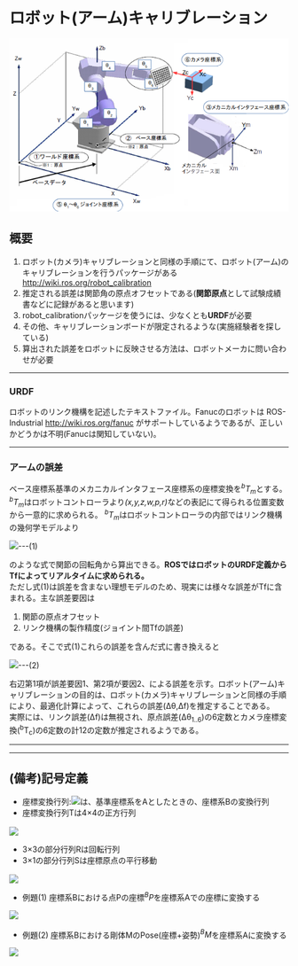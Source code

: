 # ロボット(アーム)キャリブレーション

<img src="a-calib.png" />

## 概要
1. ロボット(カメラ)キャリブレーションと同様の手順にて、ロボット(アーム)のキャリブレーションを行うパッケージがある http://wiki.ros.org/robot_calibration
2. 推定される誤差は関節角の原点オフセットである(**関節原点**として試験成績書などに記録があると思います)
3. robot_calibrationパッケージを使うには、少なくとも**URDF**が必要
4. その他、キャリブレーションボードが限定されるような(実施経験者を探している)
5. 算出された誤差をロボットに反映させる方法は、ロボットメーカに問い合わせが必要

---

### URDF  
ロボットのリンク機構を記述したテキストファイル。Fanucのロボットは ROS-Industrial
 http://wiki.ros.org/fanuc がサポートしているようであるが、正しいかどうかは不明(Fanucは関知していない)。  

---

### アームの誤差  
ベース座標系基準のメカニカルインタフェース座標系の座標変換を<i><sup>b</sup>T<sub>m</sub></i>とする。 <i><sup>b</sup>T<sub>m</sub></i>はロボットコントローラより<i>(x,y,z,w,p,r)</i>などの表記にて得られる位置変数から一意的に求められる。 <i><sup>b</sup>T<sub>m</sub></i>はロボットコントローラの内部ではリンク機構の幾何学モデルより

<img src="https://latex.codecogs.com/gif.latex?{}^{b}T_{m}=f(\theta_1,...,\theta_6)" />---(1)

のような式で関節の回転角から算出できる。**ROSではロボットのURDF定義からTfによってリアルタイムに求められる。**  
ただし式(1)は誤差を含まない理想モデルのため、現実には様々な誤差がTfに含まれる。主な誤差要因は
1. 関節の原点オフセット
2. リンク機構の製作精度(ジョイント間Tfの誤差)

である。そこで式(1)これらの誤差を含んだ式に書き換えると

<img src="https://latex.codecogs.com/gif.latex?{}^{b}T_{m}=f(\theta_1+\Delta\theta_1,...,\theta_6+\Delta\theta_6)+\Delta{f}(\theta_1,...,\theta_6)" />---(2)

右辺第1項が誤差要因1、第2項が要因2、による誤差を示す。ロボット(アーム)キャリブレーションの目的は、ロボット(カメラ)キャリブレーションと同様の手順により、最適化計算によって、これらの誤差(&Delta;&theta;,&Delta;f)を推定することである。  
実際には、リンク誤差(&Delta;f)は無視され、原点誤差(&Delta;&theta;<sub>1..6</sub>)の6定数とカメラ座標変換(<sup>b</sup>T<sub>c</sub>)の6定数の計12の定数が推定されるようである。

---
---

## (備考)記号定義
- 座標変換行列:<img src="https://latex.codecogs.com/gif.latex?{}^{A}T_{B}" />は、基準座標系をAとしたときの、座標系Bの変換行列
- 座標変換行列Tは4&times;4の正方行列

<img align="center" src="https://latex.codecogs.com/gif.latex?T=\left[\begin{array}{ccc|c}&&&\\&\smash{\huge{R}}&&\smash{\huge{S}}\\&&&\\\hline0&0&0&1\end{array}\right]" />

- 3&times;3の部分行列Rは回転行列
- 3&times;1の部分行列Sは座標原点の平行移動

<img align="center" src="https://latex.codecogs.com/gif.latex?S=\left[\begin{array}{rrr}x\\y\\z\end{array}\right]" />

- 例題(1) 座標系Bにおける点Pの座標<i><sup>B</sup>P</i>を座標系Aでの座標に変換する

<img src="https://latex.codecogs.com/gif.latex?{}^{A}P={}^{A}T_{B}\cdot{}^{B}P" />

- 例題(2) 座標系Bにおける剛体MのPose(座標+姿勢)<i><sup>B</sup>M</i>を座標系Aに変換する

<img src="https://latex.codecogs.com/gif.latex?{}^{A}M={}^{A}T_{B}\cdot{}^{B}M" />
